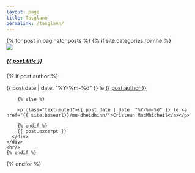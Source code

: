 ```yaml
---
layout: page
title: Tasglann
permalink: /tasglann/
---
```


<div class="container">
  {% for post in paginator.posts %}
  {% if site.categories.roimhe %}
    <div class="row">
      <div class="col-md-3">
        <a href="{{ site.baseurl }}{{ post.url }}"><img src="{{ post.image }}" class="index-image"></a>
      </div>
      <div class="col-md-9">
        <h5 class="post-title"><a href="{{ site.baseurl }}{{ post.url }}">{{ post.title }}</a></h5>
        {% if post.author %}
        <p class="text-muted">{{ post.date | date: "%Y-%m-%d" }} le <a href="{{ post.author_url }}">{{ post.author }}</a></p>

        {% else %}

        <p class="text-muted">{{ post.date | date: "%Y-%m-%d" }} le <a href="{{ site.baseurl}}/mu-dheidhinn/">Crìstean MacMhìcheil</a></p>

        {% endif %}
        {{ post.excerpt }}
      </div>
    </div>
    <hr/>
    {% endif %}
  {% endfor %}
</div>
